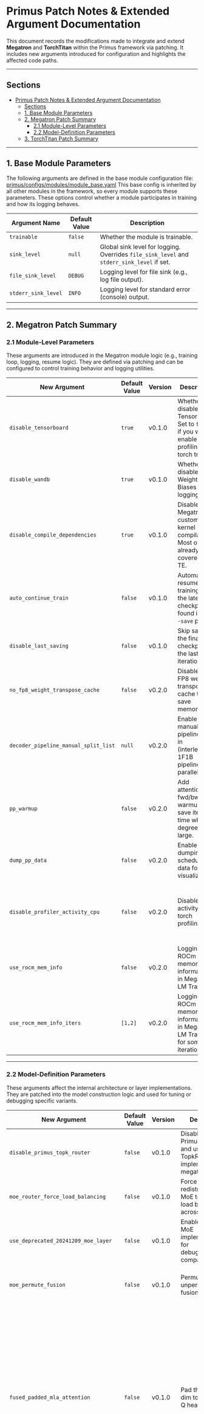 
# Primus Patch Notes & Extended Argument Documentation

This document records the modifications made to integrate and extend **Megatron** and **TorchTitan** within the Primus framework via patching. It includes new arguments introduced for configuration and highlights the affected code paths.

---

## Sections

- [Primus Patch Notes \& Extended Argument Documentation](#primus-patch-notes--extended-argument-documentation)
  - [Sections](#sections)
  - [1. Base Module Parameters](#1-base-module-parameters)
  - [2. Megatron Patch Summary](#2-megatron-patch-summary)
    - [2.1 Module-Level Parameters](#21-module-level-parameters)
    - [2.2 Model-Definition Parameters](#22-model-definition-parameters)
  - [3. TorchTitan Patch Summary](#3-torchtitan-patch-summary)

---

## 1. Base Module Parameters
The following arguments are defined in the base module configuration file:
[primus/configs/modules/module_base.yaml](https://github.com/AMD-AIG-AIMA/Primus/blob/main/primus/configs/modules/module_base.yaml)
This base config is inherited by all other modules in the framework, so every module supports these parameters. These options control whether a module participates in training and how its logging behaves.

| Argument Name       | Default Value | Description                                                                                |
| ------------------- | ------------- | ------------------------------------------------------------------------------------------ |
| `trainable`         | `false`       | Whether the module is trainable.                                                           |
| `sink_level`        | `null`        | Global sink level for logging. Overrides `file_sink_level` and `stderr_sink_level` if set. |
| `file_sink_level`   | `DEBUG`       | Logging level for file sink (e.g., log file output).                                       |
| `stderr_sink_level` | `INFO`        | Logging level for standard error (console) output.                                         |

---


## 2. Megatron Patch Summary

### 2.1 Module-Level Parameters

These arguments are introduced in the Megatron module logic (e.g., training loop, logging, resume logic). They are defined via patching and can be configured to control training behavior and logging utilities.

| New Argument                         | Default Value | Version | Description                                                                                    | Patched Files                                                                                                                                                                                                                                                                                                | Notes                                            |
| ------------------------------------ | ------------- | ------- | ---------------------------------------------------------------------------------------------- | ------------------------------------------------------------------------------------------------------------------------------------------------------------------------------------------------------------------------------------------------------------------------------------------------------------ | ------------------------------------------------ |
| `disable_tensorboard`                | `true`        | v0.1.0  | Whether to disable TensorBoard. Set to `false` if you want to enable profiling or torch trace. | NA                                                                                                                                                                                                                                                                                                           | Required for timeline and performance debugging. |
| `disable_wandb`                      | `true`        | v0.1.0  | Whether to disable Weights & Biases logging.                                                   | NA                                                                                                                                                                                                                                                                                                           | Useful for internal benchmarking.                |
| `disable_compile_dependencies`       | `true`        | v0.1.0  | Disables Megatron’s custom kernel compilation. Most ops are already covered by TE.             | NA                                                                                                                                                                                                                                                                                                           | Avoids redundant compilation steps.              |
| `auto_continue_train`                | `false`       | v0.1.0  | Automatically resume training from the latest checkpoint if found in the `--save` path.        | NA                                                                                                                                                                                                                                                                                                           | Simplifies job restarts.                         |
| `disable_last_saving`                | `false`       | v0.1.0  | Skip saving the final checkpoint at the last iteration.                                        | NA                                                                                                                                                                                                                                                                                                           | Useful for profiling or benchmarking runs.       |
| `no_fp8_weight_transpose_cache`      | `false`       | v0.2.0  | Disable the FP8 weight transpose cache to save memory.                                         | `megatron.core.extensions.transformer_engine.TELinear`, `megatron.core.extensions.transformer_engine.TELayerNormColumnParallelLinear`, `megatron.core.extensions.transformer_engine.TEDelayedScaling`                                                                                                        | May affect performance but reduce memory use.    |
| `decoder_pipeline_manual_split_list` | `null`        | v0.2.0  | Enable manual pipeline split in (interleaved) 1F1B pipeline parallelism.                       | `megatron.core.transformer.transformer_block.get_num_layers_to_build`, `megatron.core.transformer.transformer_layer.get_transformer_layer_offset`                                                                                                                                                            | May be deprecated when megatron gets updated.    |
| `pp_warmup`                          | `false`       | v0.2.0  | Add attention/mlp fwd/bwd warmup to save iter1's time when pp degree is large.                             | NA                                                                                                                                                                                                                                                                                                           | Can save much time for pipeline debug.           |
| `dump_pp_data`                       | `false`       | v0.2.0  | Enable dumping pp schedule data for visualization.                                             | `megatron.core.pipeline_parallel.schedules.forward_step`, `megatron.core.pipeline_parallel.schedules.backward_step`, `megatron.core.pipeline_parallel.schedules.forward_backward_pipelining_with_interleaving`, `megatron.core.pipeline_parallel.schedules.forward_backward_pipelining_without_interleaving` | Useful for pipeline schedule visualization.      |
| `disable_profiler_activity_cpu`                | `false`       | v0.2.0  | Disable CPU activityt in torch profiling, .                                        | NA                                                                                                                                                                                                                                                                                                           | If you only want to trace CUDA kernels and get a smaller trace JSON file, you can enable this option. However, if you plan to run with TraceLen, please do not enable it.       |
| `use_rocm_mem_info`                        | `false`       | v0.2.0  | Logging ROCm memory information in Megatron-LM Trainer                             | NA                                                                                                                                                                                                                                                                                                           | If `use_rocm_mem_info = True`, ROCm memory information will be collected with `rocm-smi` at every iteration.           |
| `use_rocm_mem_info_iters`                        | `[1,2]`       | v0.2.0  | Logging ROCm memory information in Megatron-LM Trainer for some iterations                            | NA                                                                                                                                                                                                                                                                                                           | If `use_rocm_mem_info = False`, ROCm memory information will be collected at the iterations specified in `use_rocm_mem_info_iters`.           |

---

### 2.2 Model-Definition Parameters

These arguments affect the internal architecture or layer implementations. They are patched into the model construction logic and used for tuning or debugging specific variants.

| New Argument                        | Default Value | Version | Description                                                               | Patched Files                                                                                                                                                                                                                                                                                                                   | Notes                                       |
| ----------------------------------- | ------------- | ------- | ------------------------------------------------------------------------- | ------------------------------------------------------------------------------------------------------------------------------------------------------------------------------------------------------------------------------------------------------------------------------------------------------------------------------- | ------------------------------------------- |
| `disable_primus_topk_router`   | `false`       | v0.1.0  | Disable PrimusTopkRouter and use TopkRouter implemented by megatron. | `megatron.core.transformer.moe.router.TopKRouter`                                                                                                                                                                                                                                                                               | Used to debug internal.         |
| `moe_router_force_load_balancing`   | `false`       | v0.1.0  | Force token redistribution in MoE to achieve load balance across experts. | `megatron.core.transformer.moe.router.TopKRouter`                                                                                                                                                                                                                                                                               | Use to debug MoE imbalance issues.          |
| `use_deprecated_20241209_moe_layer` | `false`       | v0.1.0  | Enable legacy MoE implementation for debugging/perf comparison.           | `megatron.core.transformer.moe.moe_layer.MoELayer`, `megatron.core.transformer.moe.moe_layer.MoESubmodules`, `megatron.core.transformer.moe.experts.GroupedMLP`, `megatron.core.transformer.moe.experts.SequentialMLP`, `megatron.core.transformer.moe.experts.TEGroupedMLP`, `megatron.core.transformer.moe.router.TopKRouter` | Deprecated, used for internal testing only. |
| `moe_permute_fusion`   | `false`       | v0.1.0  | Permutation and unpermutation fusion. | `megatron.core.extensions.transformer_engine`, `megatron.core.transformer.moe.moe_utils`                                                                                                                                                                                                                                                                               | Fuse permutation and unpermutation in moe layer.         |
| `fused_padded_mla_attention`   | `false`       | v0.1.0  | Pad the V head dim to match the Q head dim. | `megatron.core.transformer.multi_latent_attention.PaddedMLASelfAttention`                                                                                                                                                                                                                                                                               | To enable fused attention and reduce memory usage, this module pads the V tensor so that all Q, K, and V have a uniform head dimension of 192. After padding, AMD TE's fused attention can be invoked, resulting in more efficient memory usage and improved performance..         |
| `enable_primus_turbo`   | `false`       | v0.2.0  | Use Primus turbo as backend. | `megatron.core.models.gpt.gpt_layer_specs.TEDotProductAttention`, `megatron.core.models.gpt.gpt_layer_specs.PrimusTurboRowParallelLinear`, `megatron.core.models.gpt.gpt_layer_specs.TELayerNormColumnParallelLinear`, `megatron.core.models.gpt.gpt_layer_specs.TEColumnParallelLinear`, `megatron.core.models.gpt.gpt_model.tensor_parallel.ColumnParallelLinear`, `megatron.core.models.gpt.moe_module_specs.GroupedMLP`, `megatron.core.models.gpt.moe_module_specs.TEColumnParallelLinear`, `megatron.core.models.gpt.moe_module_specs.TERowParallelLinear`                                                                                                                                                                                                                                                                           | Used to accelerate training. See fine-grained control flags in primus-turbo.yaml        |
| `moe_use_fused_router_with_aux_score`   | `false`       | v0.2.0  | Fused router topk and calculation of moe aux loss score. Need Primus turbo backend | `megatron.core.transformer.moe.router.TopKRouter`                                                                                                                                                                                                                                                                               | Used to reduce launch overhead of the small kernels in router.         |

---

## 3. TorchTitan Patch Summary

| New Argument | Default Value | Version | Description | Patched Files | Notes |
| ------------ | ------------- | ------- | ----------- | ------------- | ----- |
| `ABC`        | `true`        | v0.1.0  | ABC         | `abc.py`      | ABC   |

---
